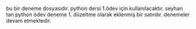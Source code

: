 bu bir deneme dosyasıdır.
python dersi 1.ödev için kullanılacaktır.
seyhan tan python ödev deneme 1.
düzeltme olarak eklenmiş bir satırdır.
denemeler devam etmektedir.
